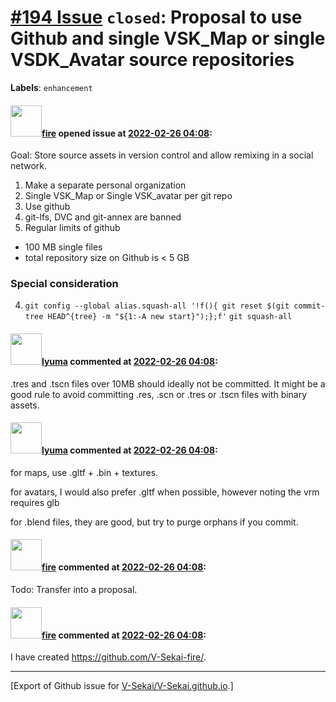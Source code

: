 # [\#194 Issue](https://github.com/V-Sekai/V-Sekai.github.io/issues/194) `closed`: Proposal to use Github and single VSK_Map or single VSDK_Avatar source repositories
**Labels**: `enhancement`


#### <img src="https://avatars.githubusercontent.com/u/32321?u=c2e06a3d2b49a467aa907e54aa259516440267cc&v=4" width="50">[fire](https://github.com/fire) opened issue at [2022-02-26 04:08](https://github.com/V-Sekai/V-Sekai.github.io/issues/194):

Goal: Store source assets in version control and allow remixing in a social network. 

1. Make a separate personal organization
1. Single VSK_Map or Single VSK_avatar per git repo
1. Use github
2. git-lfs, DVC and git-annex are banned
3. Regular limits of github 
  * 100 MB single files
  * total repository size on Github is < 5 GB
 
### Special consideration

4. `git config --global alias.squash-all '!f(){ git reset $(git commit-tree HEAD^{tree} -m "${1:-A new start}");};f'` `git squash-all`

#### <img src="https://avatars.githubusercontent.com/u/39946030?v=4" width="50">[lyuma](https://github.com/lyuma) commented at [2022-02-26 04:08](https://github.com/V-Sekai/V-Sekai.github.io/issues/194#issuecomment-1053361937):

.tres and .tscn files over 10MB should ideally not be committed. It might be a good rule to avoid committing .res, .scn or .tres or .tscn files with binary assets.

#### <img src="https://avatars.githubusercontent.com/u/39946030?v=4" width="50">[lyuma](https://github.com/lyuma) commented at [2022-02-26 04:08](https://github.com/V-Sekai/V-Sekai.github.io/issues/194#issuecomment-1053365154):

for maps, use .gltf + .bin + textures.

for avatars, I would also prefer .gltf when possible, however noting the vrm requires glb

for .blend files, they are good, but try to purge orphans if you commit.

#### <img src="https://avatars.githubusercontent.com/u/32321?u=c2e06a3d2b49a467aa907e54aa259516440267cc&v=4" width="50">[fire](https://github.com/fire) commented at [2022-02-26 04:08](https://github.com/V-Sekai/V-Sekai.github.io/issues/194#issuecomment-1053616743):

Todo: Transfer into a proposal.

#### <img src="https://avatars.githubusercontent.com/u/32321?u=c2e06a3d2b49a467aa907e54aa259516440267cc&v=4" width="50">[fire](https://github.com/fire) commented at [2022-02-26 04:08](https://github.com/V-Sekai/V-Sekai.github.io/issues/194#issuecomment-1079984733):

I have created https://github.com/V-Sekai-fire/.


-------------------------------------------------------------------------------



[Export of Github issue for [V-Sekai/V-Sekai.github.io](https://github.com/V-Sekai/V-Sekai.github.io).]
